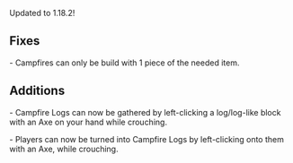 <p>Updated to 1.18.2!</p>

<h2>Fixes</h2>
<p>- Campfires can only be build with 1 piece of the needed item.</p>

<h2>Additions</h2>
<p>- Campfire Logs can now be gathered by left-clicking a log/log-like block with an Axe on your hand while crouching.</p>
<p>- Players can now be turned into Campfire Logs by left-clicking onto them with an Axe, while crouching.</p>
